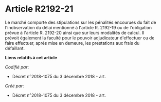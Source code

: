 # Article R2192-21

Le marché comporte des stipulations sur les pénalités encourues du fait de l'inobservation du délai mentionné à l'article R.
2192-19 ou de l'obligation prévue à l'article R. 2192-20 ainsi que sur leurs modalités de calcul. Il prévoit également la
faculté pour le pouvoir adjudicateur d'effectuer ou de faire effectuer, après mise en demeure, les prestations aux frais du
défaillant.

**Liens relatifs à cet article**

_Codifié par_:

  - Décret n°2018-1075 du 3 décembre 2018 - art.

_Créé par_:

  - Décret n°2018-1075 du 3 décembre 2018 - art.
